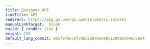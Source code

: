 ```yaml
---
title: Довідник API
linkTitle: API
redirect: https://pkg.go.dev/go.opentelemetry.io/otel
manualLinkTarget: _blank
build: { render: link }
weight: 210
default_lang_commit: e05fefe6c9f7d8b159d9a9a95128098c646c78c4
---
```

